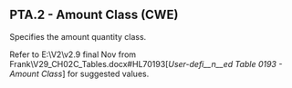 ## PTA.2 - Amount Class (CWE)

Specifies the amount quantity class.

Refer to E:\\V2\\v2.9 final Nov from Frank\\V29_CH02C_Tables.docx#HL70193[_User-defi__n__ed Table_ _0193 - Amount Class_] for suggested values.
